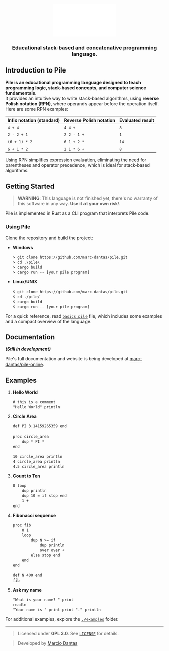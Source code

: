 <p align="center">
    <img width="200" src="./res/logo_text.svg" alt="pile"></img>
</p>
<h3 align="center">Educational stack-based and concatenative programming language.</h3>

## Introduction to Pile
**Pile is an educational programming language designed to teach programming logic, stack-based concepts, and computer science fundamentals.**  
It provides an intuitive way to write stack-based algorithms, using **reverse Polish notation (RPN)**, where operands appear before the operation itself. Here are some RPN examples:

| **Infix notation (standard)** | **Reverse Polish notation** | **Evaluated result** |
| ----------------------------- | --------------------------- | -------------------- |
| `4 + 4`                       | `4 4 +`                     | `8`                  |
| `2 - 2 + 1`                   | `2 2 - 1 +`                 | `1`                  |
| `(6 + 1) * 2`                 | `6 1 + 2 *`                 | `14`                 |
| `6 + 1 * 2`                   | `2 1 * 6 +`                 | `8`                  |

Using RPN simplifies expression evaluation, eliminating the need for parentheses and operator precedence, which is ideal for stack-based algorithms.

## Getting Started
> **WARNING**: This language is not finished yet, there's no warranty of this software in any way. **Use it at your own risk**!.

Pile is implemented in Rust as a CLI program that interprets Pile code.

### Using Pile

Clone the repository and build the project:
- **Windows**
    ```console
    > git clone https://github.com/marc-dantas/pile.git
    > cd .\pile\
    > cargo build
    > cargo run -- [your pile program]
    ```
- **Linux/UNIX**
    ```console
    $ git clone https://github.com/marc-dantas/pile.git
    $ cd ./pile/
    $ cargo build
    $ cargo run -- [your pile program]
    ```

For a quick reference, read [`basics.pile`](./basics.pile) file, which includes some examples and a compact overview of the language.

## Documentation
**_(Still in development)_**

Pile's full documentation and website is being developed at [marc-dantas/pile-online](https://github.com/marc-dantas/pile-online).

## Examples

1. **Hello World**
    ```
    # this is a comment
    "Hello World" println
    ```
2. **Circle Area**
    ```
    def PI 3.14159265359 end

    proc circle_area
        dup * PI *
    end

    10 circle_area println
    4 circle_area println
    4.5 circle_area println
    ```
3. **Count to Ten**
    ```
    0 loop
        dup println
        dup 10 = if stop end
        1 +
    end
    ```
4. **Fibonacci sequence**
    ```
    proc fib
        0 1
        loop
            dup N >= if
                dup println
                over over +
            else stop end
        end
    end

    def N 400 end
    fib
    ```
5. **Ask my name**
   ```
   "What is your name? " print
   readln
   "Your name is " print print "." println
   ```

For additional examples, explore the [`./examples`](./examples) folder.

---

> Licensed under **GPL 3.0**. See [`LICENSE`](./LICENSE) for details.

> Developed by [Marcio Dantas](https://github.com/marc-dantas)
